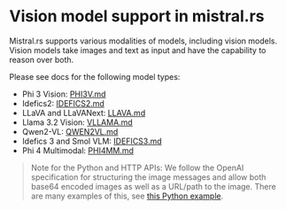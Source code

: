 # Vision model support in mistral.rs

Mistral.rs supports various modalities of models, including vision models. Vision models take images and text as input and have the capability to reason over both.

Please see docs for the following model types:

- Phi 3 Vision: [PHI3V.md](PHI3V.md)
- Idefics2: [IDEFICS2.md](IDEFICS2.md)
- LLaVA and LLaVANext: [LLAVA.md](LLaVA.md)
- Llama 3.2 Vision: [VLLAMA.md](VLLAMA.md)
- Qwen2-VL: [QWEN2VL.md](QWEN2VL.md)
- Idefics 3 and Smol VLM: [IDEFICS3.md](IDEFICS3.md)
- Phi 4 Multimodal: [PHI4MM.md](PHI4MM.md)

> Note for the Python and HTTP APIs:
> We follow the OpenAI specification for structuring the image messages and allow both base64 encoded images as well as a URL/path to the image. There are many examples of this, see [this Python example](../examples/python/phi3v.py).